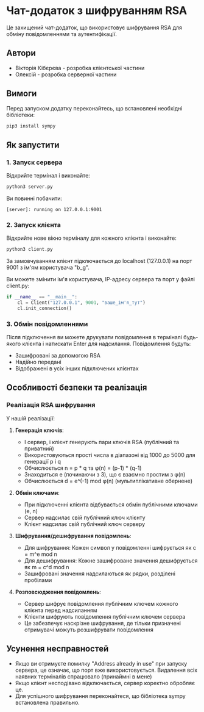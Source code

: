 # Чат-додаток з шифруванням RSA

Це захищений чат-додаток, що використовує шифрування RSA для обміну повідомленнями та аутентифікації.

## Автори
- Вікторія Кібєрєва - розробка клієнтської частини
- Олексій - розробка серверної частини

## Вимоги

Перед запуском додатку переконайтесь, що встановлені необхідні бібліотеки:

```bash
pip3 install sympy
```

## Як запустити

### 1. Запуск сервера

Відкрийте термінал і виконайте:

```bash
python3 server.py
```

Ви повинні побачити:
```
[server]: running on 127.0.0.1:9001
```

### 2. Запуск клієнта

Відкрийте нове вікно терміналу для кожного клієнта і виконайте:

```bash
python3 client.py
```

За замовчуванням клієнт підключається до localhost (127.0.0.1) на порт 9001 з ім'ям користувача "b_g".

Ви можете змінити ім'я користувача, IP-адресу сервера та порт у файлі client.py:
```python
if __name__ == "__main__":
    cl = Client("127.0.0.1", 9001, "ваше_ім'я_тут")
    cl.init_connection()
```

### 3. Обмін повідомленнями

Після підключення ви можете друкувати повідомлення в терміналі будь-якого клієнта і натискати Enter для надсилання.
Повідомлення будуть:
- Зашифровані за допомогою RSA
- Надійно передані
- Відображені в усіх інших підключених клієнтах

## Особливості безпеки та реалізація

### Реалізація RSA шифрування

У нашій реалізації:

1. **Генерація ключів**:
   - І сервер, і клієнт генерують пари ключів RSA (публічний та приватний)
   - Використовуються прості числа в діапазоні від 1000 до 5000 для генерації p і q
   - Обчислюється n = p * q та φ(n) = (p-1) * (q-1)
   - Знаходиться e (починаючи з 3), що є взаємно простим з φ(n)
   - Обчислюється d = e^(-1) mod φ(n) (мультиплікативне обернене)

2. **Обмін ключами**:
   - При підключенні клієнта відбувається обмін публічними ключами (e, n)
   - Сервер надсилає свій публічний ключ клієнту
   - Клієнт надсилає свій публічний ключ серверу

3. **Шифрування/дешифрування повідомлень**:
   - Для шифрування: Кожен символ у повідомленні шифрується як c = m^e mod n
   - Для дешифрування: Кожне зашифроване значення дешифрується як m = c^d mod n
   - Зашифровані значення надсилаються як рядки, розділені пробілами

4. **Розповсюдження повідомлень**:
   - Сервер шифрує повідомлення публічним ключем кожного клієнта перед надсиланням
   - Клієнти шифрують повідомлення публічним ключем сервера
   - Це забезпечує наскрізне шифрування, де тільки призначені отримувачі можуть розшифрувати повідомлення

## Усунення несправностей

- Якщо ви отримуєте помилку "Address already in use" при запуску сервера, це означає, що порт вже використовується. Видалення всіх наявних терміналів спрацювало (принаймні в мене)
- Якщо клієнт несподівано відключається, сервер коректно обробляє це.
- Для успішного шифрування переконайтеся, що бібліотека sympy встановлена правильно.
